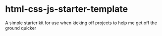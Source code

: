 # html-css-js-starter-template
A simple starter kit for use when kicking off projects to help me get off the ground quicker
